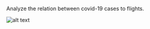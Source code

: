 Analyze the relation between covid-19 cases to flights.

![alt text](https://drive.google.com/file/d/1IOsDy1u4WT_fIUwyGirXwBHsovWqTYOb/view?usp=sharing)
